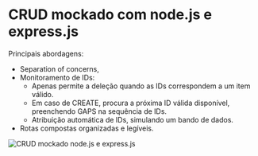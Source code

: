
# CRUD mockado com node.js e express.js

  

Principais abordagens:

- Separation of concerns,
- Monitoramento de IDs:
	- Apenas permite a deleção quando as IDs correspondem a um item válido.
	- Em caso de CREATE, procura a próxima ID válida disponível, preenchendo GAPS na sequência de IDs.
	- Atribuição automática de IDs, simulando um bando de dados.
- Rotas compostas organizadas e legíveis.

![CRUD mockado node.js e express.js](https://i.imgur.com/5wWCRFp.png)
